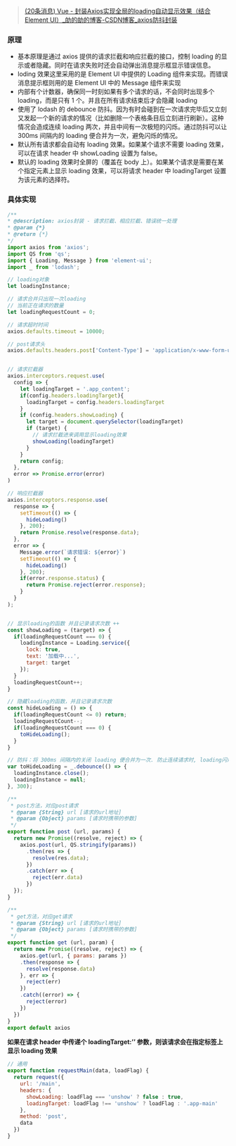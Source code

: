 > [(20条消息) Vue - 封装Axios实现全局的loading自动显示效果（结合Element UI）_劰的劰的博客-CSDN博客_axios防抖封装](https://blog.csdn.net/trista_1999/article/details/115911128?utm_medium=distribute.pc_relevant.none-task-blog-2~default~baidujs_title~default-1-115911128-blog-117920483.t5_layer_targeting_s&spm=1001.2101.3001.4242.2&utm_relevant_index=4)

### 原理
-   基本原理是通过 axios 提供的请求拦截和响应拦截的接口，控制 loading 的显示或者隐藏。同时在请求失败时还会自动弹出消息提示框显示错误信息。
- loding 效果这里采用的是 Element UI 中提供的 Loading 组件来实现。而错误消息提示框则用的是 Element UI 中的 Message 组件来实现
- 内部有个计数器，确保同一时刻如果有多个请求的话，不会同时出现多个 loading，而是只有 1 个。并且在所有请求结束后才会隐藏 loading
- 使用了 lodash 的 debounce 防抖。因为有时会碰到在一次请求完毕后又立刻又发起一个新的请求的情况（比如删除一个表格条目后立刻进行刷新）。这种情况会造成连续 loading 两次，并且中间有一次极短的闪烁。通过防抖可以让 300ms 间隔内的 loading 便合并为一次，避免闪烁的情况。
- 默认所有请求都会自动有 loading 效果。如果某个请求不需要 loading 效果，可以在请求 header 中 showLoading 设置为 false。
- 默认的 loading 效果时全屏的（覆盖在 body 上）。如果某个请求是需要在某个指定元素上显示 loading 效果，可以将请求 header 中 loadingTarget 设置为该元素的选择符。



### 具体实现
```js
/**
* @description: axios封装 - 请求拦截、相应拦截、错误统一处理
* @param {*}
* @return {*}
*/
import axios from 'axios';
import QS from 'qs';
import { Loading, Message } from 'element-ui';
import _ from 'lodash';

// loading对象
let loadingInstance;

// 请求合并只出现一次loading
// 当前正在请求的数量
let loadingRequestCount = 0;

// 请求超时时间
axios.defaults.timeout = 10000;

// post请求头
axios.defaults.headers.post['Content-Type'] = 'application/x-www-form-urlencoded;charset=UTF-8';


// 请求拦截器
axios.interceptors.request.use(
  config => {
    let loadingTarget = '.app_content';
    if(config.headers.loadingTarget){
      loadingTarget = config.headers.loadingTarget
    }
    if (config.headers.showLoading) {
      let target = document.querySelector(loadingTarget)
      if (target) {
        // 请求拦截进来调用显示loading效果
        showLoading(loadingTarget)
      }
    }
    return config;
  },
  error => Promise.error(error)
)

// 响应拦截器
axios.interceptors.response.use(
  response => {
    setTimeout(() => {
      hideLoading()
    }, 200);
    return Promise.resolve(response.data);
  },
  error => {
    Message.error(`请求错误: ${error}`)
    setTimeout(() => {
      hideLoading()
    }, 200);
    if(error.response.status) {
      return Promise.reject(error.response);
    }
  }
);


// 显示loading的函数 并且记录请求次数 ++
const showLoading = (target) => {
  if(loadingRequestCount === 0) {
    loadingInstance = Loading.service({
      lock: true,
      text: '加载中...',
      target: target
    });
  }
  loadingRequestCount++;
}

// 隐藏loading的函数，并且记录请求次数
const hideLoading = () => {
  if(loadingRequestCount <= 0) return;
  loadingRequestCount--;
  if(loadingRequestCount === 0) {
    toHideLoading();
  }
}

// 防抖：将 300ms 间隔内的关闭 loading 便合并为一次. 防止连续请求时, loading闪烁的问题。
var toHideLoading = _.debounce(() => {
  loadingInstance.close();
  loadingInstance = null;
}, 300);

/**
 * post方法，对应post请求
 * @param {String} url [请求的url地址]
 * @param {Object} params [请求时携带的参数]
 */
export function post (url, params) {
  return new Promise((resolve, reject) => {
    axios.post(url, QS.stringify(params))
      .then(res => {
        resolve(res.data);
      })
      .catch(err => {
        reject(err.data)
      })
  });
}

/**
 * get方法，对应get请求
 * @param {String} url [请求的url地址]
 * @param {Object} params [请求时携带的参数]
 */
export function get (url, param) {
  return new Promise((resolve, reject) => {
    axios.get(url, { params: params })
    .then(response => {
      resolve(response.data)
    }, err => {
      reject(err)
    })
    .catch((error) => {
      reject(error)
    })
  })
}
export default axios

```

**如果在请求 header 中传递个 loadingTarget:’’ 参数，则该请求会在指定标签上显示 loading 效果**
```js
// 通用
export function requestMain(data, loadFlag) {
  return request({
    url: '/main',
    headers: {
      showLoading: loadFlag === 'unshow' ? false : true,
      loadingTarget: loadFlag !== 'unshow' ? loadFlag : '.app-main'
    },
    method: 'post',
    data
  })
}
```